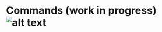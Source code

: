 # Commands (work in progress) ![alt text](http://cache.images.core.optasports.com/soccer/teams/150x150/318.png "Logo Title Text 1")
<!--
| Command       | Output        |
| ------------- |:-------------:|
| `partida`| If Flamengo is playing, gives current score stats and rosters. If not, gives next game date and time|
| `proximos-jogos`| Next 5 games' date and time|
| `tabela`| current season standings      |
-->
